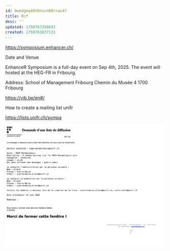 ```yaml
---
id: 0wm4geq40t6nscn88rcwu47
title: Rcf
desc: ''
updated: 1750767356692
created: 1750763837131
---
```



https://symposium.enhancer.ch/


Date and Venue

EnhanceR Symposium is a full-day event on Sep 4th, 2025. The event will hosted at the HEG-FR in Fribourg.

Address:
School of Management Fribourg
Chemin du Musée 4
1700 Fribourg 


https://vib.be/en#/

How to create a mailing list unifr 

https://lists.unifr.ch/sympa


![](/assets/images/2025-06-24-14-09-53.png)